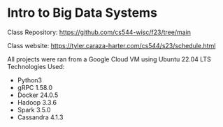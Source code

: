 # Intro to Big Data Systems

Class Repository: https://github.com/cs544-wisc/f23/tree/main

Class website: https://tyler.caraza-harter.com/cs544/s23/schedule.html

All projects were ran from a Google Cloud VM using Ubuntu 22.04 LTS
Technologies Used:
- Python3
- gRPC 1.58.0
- Docker 24.0.5
- Hadoop 3.3.6
- Spark 3.5.0
- Cassandra 4.1.3
